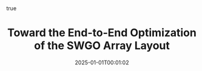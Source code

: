 ---
title : "Toward the End-to-End Optimization of the SWGO Array Layout"
date : 2025-01-01T00:01:02
draft : false

# Authors. Comma separated list, e.g. `["Bob Smith", "David Jones"]`.
authors : [T. Dorigo ,  M. Aehle, C. Arcaro, M. Awais, F. Bergamaschi, J. Doniti, M.  Doro , N.  R. Gauger ,admin, J. Kieseler  A. B. Lee , L. Masserano , F. Nardi,  R. Rajesh,  L. R. Vergara, A. Shen]

# Publication type.
# Legend:
# 0 : Uncategorized
# 1 : Conference paper
# 2 : Journal article
# 3 : Manuscript
# 4 : Report
# 5 : Book
# 6 : Book section
publication_types : ["2"]

# Publication name and optional abbreviated version.
publication : "Nuclear Physics B"
#publication_short : "In *AAAI*"

# Abstract and optional shortened version.
abstract : ""
abstract_short : ""

# Featured image thumbnail (optional)
image_preview : ""

# Is this a selected publication? (true/false)
selected : false

# Projects (optional).
#   Associate this publication with one or more of your projects.
#   Simply enter your project's filename without extension.
#   E.g. `projects : ["deep-learning"]` references `content/project/deep-learning.md`.
#   Otherwise, set `projects : []`.
# projects : ["example-external-project"]

# Tags (optional).
#   Set `tags : []` for no tags, or use the form `tags : ["A Tag", "Another Tag"]` for one or more tags.
tags : ["Machine Learning","Uncertainty Quantification"]

# Links (optional).
#url_pdf : "https://www.sciencedirect.com/science/article/pii/S2666032625000201?via%3Dihub"
#url_preprint : "https://arxiv.org/abs/2301.09671"
#url_code : ""
#url_dataset : "#"
#url_project : "#"
#url_slides : "#"
#url_video : "#"
#url_poster : "#"
#url_source : "#"

# Custom links (optional).
#   Uncomment line below to enable. For multiple links, use the form `[{...}, {...}, {...}]`.
#url_custom : [{name : "Custom Link", url : "http://example.org"}]

# Does this page contain LaTeX math? (true/false)
math : true

# Does this page require source code highlighting? (true/false)
highlight : true

---